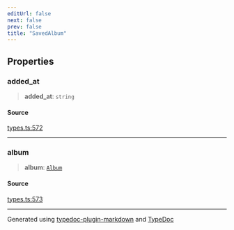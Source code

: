 ```yaml
---
editUrl: false
next: false
prev: false
title: "SavedAlbum"
---
```


## Properties

### added\_at

> **added\_at**: `string`

#### Source

[types.ts:572](https://github.com/fostertheweb/spotify-web-sdk/blob/e412602/src/types.ts#L572)

***

### album

> **album**: [`Album`](/api/interfaces/album/)

#### Source

[types.ts:573](https://github.com/fostertheweb/spotify-web-sdk/blob/e412602/src/types.ts#L573)

***

Generated using [typedoc-plugin-markdown](https://www.npmjs.com/package/typedoc-plugin-markdown) and [TypeDoc](https://typedoc.org/)
